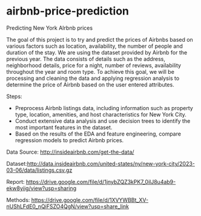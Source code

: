 # airbnb-price-prediction
Predicting New York AIrbnb prices

The goal of this project is to try and predict the prices of Airbnbs based on various factors such as location, availability, the number of people and duration of the stay. 
We are using the dataset provided by Airbnb for the previous year. The data consists of details such as the address, neighborhood details, price for a night, number of reviews, availability throughout the year and room type.
To achieve this goal, we will be processing and cleaning the data and applying regression analysis to determine the price of Airbnb based on the user entered attributes.

Steps:
- Preprocess Airbnb listings data, including information such as property type, location, amenities, and host characteristics for New York City.
- Conduct extensive data analysis and use decision trees to identify the most important features in the dataset.
- Based on the results of the EDA and feature engineering, compare regression models to predict Airbnb prices.

Data Source: http://insideairbnb.com/get-the-data/

Dataset:http://data.insideairbnb.com/united-states/ny/new-york-city/2023-03-06/data/listings.csv.gz

Report: https://drive.google.com/file/d/1jnybZQZ3kPK7_0ilJ8u4ab9-ekw8yiig/view?usp=sharing

Methods: https://drive.google.com/file/d/1XVYWBBt_XV-nUShLFdE0_nQiFSZO4QgN/view?usp=share_link

